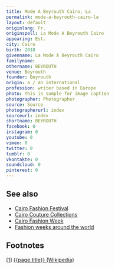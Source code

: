 ```yaml
---
title: Mode A Beyrouth Cairo, La
permalink: mode-a-beyrouth-cairo-la
layout: default
originlang: Fr.
originspell: La Mode A Beyrouth Cairo
appearing: Est.
city: Cairo
birth: 2018
givenname: La Mode A Beyrouth Cairo
familyname:
othername: BEYROUTH
venue: Beyrouth
founder: Beyrouth
origin: a / an international
profession: writer based in Europe
photo: This is sample for image caption
photographer: Photographer
source: Source
photographerurl: index
sourceurl: index
shortname: BEYROUTH
facebook: 0
instagram: 0
youtube: 0
vimeo: 0
twitter: 0
tumblr: 0
vkontakte: 0
soundcloud: 0
pinterest: 0
---
```


## See also

+ [Cairo Fashion Festival](cairo-fashion-festival)
+ [Cairo Couture Collections](cairo-couture-collections)
+ [Cairo Fashion Week](cairo-fashion-week)
+ [Fashion weeks around the world](fashion-weeks-around-the-world)

## Footnotes

[[1]](#a1) <span id="f1"></span> [{{page.title}} (Wikipedia)](index)
